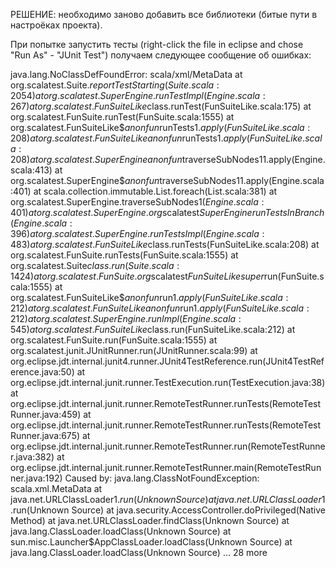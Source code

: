 РЕШЕНИЕ: необходимо заново добавить все библиотеки (битые пути в настроёках проекта).

При попытке запустить тесты (right-click the file in eclipse and chose "Run As" - "JUnit Test") получаем следующее сообщение об ошибках:

java.lang.NoClassDefFoundError: scala/xml/MetaData
	at org.scalatest.Suite$.reportTestStarting(Suite.scala:2054)
	at org.scalatest.SuperEngine.runTestImpl(Engine.scala:267)
	at org.scalatest.FunSuiteLike$class.runTest(FunSuiteLike.scala:175)
	at org.scalatest.FunSuite.runTest(FunSuite.scala:1555)
	at org.scalatest.FunSuiteLike$$anonfun$runTests$1.apply(FunSuiteLike.scala:208)
	at org.scalatest.FunSuiteLike$$anonfun$runTests$1.apply(FunSuiteLike.scala:208)
	at org.scalatest.SuperEngine$$anonfun$traverseSubNodes$1$1.apply(Engine.scala:413)
	at org.scalatest.SuperEngine$$anonfun$traverseSubNodes$1$1.apply(Engine.scala:401)
	at scala.collection.immutable.List.foreach(List.scala:381)
	at org.scalatest.SuperEngine.traverseSubNodes$1(Engine.scala:401)
	at org.scalatest.SuperEngine.org$scalatest$SuperEngine$$runTestsInBranch(Engine.scala:396)
	at org.scalatest.SuperEngine.runTestsImpl(Engine.scala:483)
	at org.scalatest.FunSuiteLike$class.runTests(FunSuiteLike.scala:208)
	at org.scalatest.FunSuite.runTests(FunSuite.scala:1555)
	at org.scalatest.Suite$class.run(Suite.scala:1424)
	at org.scalatest.FunSuite.org$scalatest$FunSuiteLike$$super$run(FunSuite.scala:1555)
	at org.scalatest.FunSuiteLike$$anonfun$run$1.apply(FunSuiteLike.scala:212)
	at org.scalatest.FunSuiteLike$$anonfun$run$1.apply(FunSuiteLike.scala:212)
	at org.scalatest.SuperEngine.runImpl(Engine.scala:545)
	at org.scalatest.FunSuiteLike$class.run(FunSuiteLike.scala:212)
	at org.scalatest.FunSuite.run(FunSuite.scala:1555)
	at org.scalatest.junit.JUnitRunner.run(JUnitRunner.scala:99)
	at org.eclipse.jdt.internal.junit4.runner.JUnit4TestReference.run(JUnit4TestReference.java:50)
	at org.eclipse.jdt.internal.junit.runner.TestExecution.run(TestExecution.java:38)
	at org.eclipse.jdt.internal.junit.runner.RemoteTestRunner.runTests(RemoteTestRunner.java:459)
	at org.eclipse.jdt.internal.junit.runner.RemoteTestRunner.runTests(RemoteTestRunner.java:675)
	at org.eclipse.jdt.internal.junit.runner.RemoteTestRunner.run(RemoteTestRunner.java:382)
	at org.eclipse.jdt.internal.junit.runner.RemoteTestRunner.main(RemoteTestRunner.java:192)
Caused by: java.lang.ClassNotFoundException: scala.xml.MetaData
	at java.net.URLClassLoader$1.run(Unknown Source)
	at java.net.URLClassLoader$1.run(Unknown Source)
	at java.security.AccessController.doPrivileged(Native Method)
	at java.net.URLClassLoader.findClass(Unknown Source)
	at java.lang.ClassLoader.loadClass(Unknown Source)
	at sun.misc.Launcher$AppClassLoader.loadClass(Unknown Source)
	at java.lang.ClassLoader.loadClass(Unknown Source)
	... 28 more
